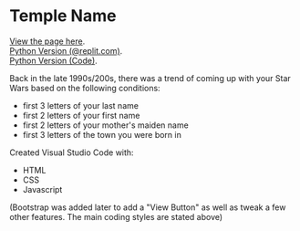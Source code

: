 # Temple Name

[View the page here]().<br />
[Python Version (@replit.com)]().<br />
[Python Version (Code)]().

Back in the late 1990s/200s, there was a trend of coming up with your Star Wars based on the following conditions:

- first 3 letters of your last name
- first 2 letters of your first name
- first 2 letters of your mother's maiden name
- first 3 letters of the town you were born in

Created  Visual Studio Code with:

- HTML
- CSS
- Javascript

(Bootstrap was added later to add a "View Button" as well as tweak a few other features. The main coding styles are stated above)
